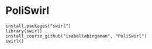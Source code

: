 # PoliSwirl

`install.packages("swirl")`  
`library(swirl)`  
`install_course_github("isabellabingaman", "PoliSwirl")`  
`swirl()`

